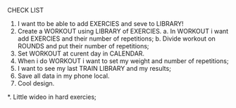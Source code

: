 CHECK LIST

1. I want tto be able to add EXERCIES and seve to LIBRARY!
2. Create a WORKOUT using LIBRARY of EXERCIES.
   a. In WORKOUT i want add EXERCIES and their number of repetitions;
   b. Divide workout on ROUNDS and put their number of repetitions;
3. Set WORKOUT at curent day in CALENDAR.
4. When i do WORKOUT i want to set my weight and number of repetitions;
5. I want to see my last TRAIN LIBRARY and my results;
6. Save all data in my phone local.
7. Cool design.

\*. Little wideo in hard exercies;
